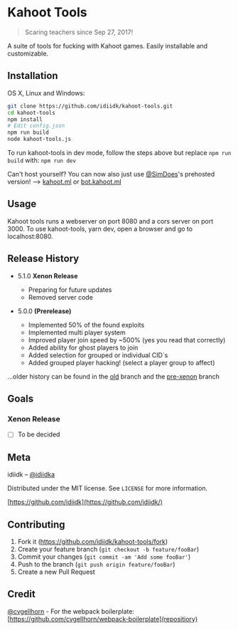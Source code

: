 # Kahoot Tools
> Scaring teachers since Sep 27, 2017!

A suite of tools for fucking with Kahoot games. Easily installable and customizable.

## Installation

OS X, Linux and Windows:

```sh
git clone https://github.com/idiidk/kahoot-tools.git
cd kahoot-tools
npm install
# Edit config.json
npm run build
node kahoot-tools.js
```

To run kahoot-tools in dev mode, follow the steps above but replace ```npm run build``` with: ```npm run dev```

Can't host yourself? You can now also just use [@SimDoes](https://github.com/simdoes)'s prehosted version!
--> [kahoot.ml](https://kahoot.ml) or [bot.kahoot.ml](https://bot.kahoot.ml)

## Usage

Kahoot tools runs a webserver on port 8080 and a cors server on port 3000. To use kahoot-tools, yarn dev, open a browser and go to localhost:8080.

## Release History

* 5.1.0 **Xenon Release**
    * Preparing for future updates
    * Removed server code

* 5.0.0 **(Prerelease)**
    * Implemented 50% of the found exploits
    * Implemented multi player system
    * Improved player join speed by ~500% (yes you read that correctly)
    * Added ability for ghost players to join
    * Added selection for grouped or individual CID`s
    * Added grouped player hacking! (select a player group to affect)

...older history can be found in the [old](https://github.com/idiidk/kahoot-tools/tree/old) branch and the [pre-xenon](https://github.com/idiidk/kahoot-tools/tree/pre-xenon) branch

## Goals

### Xenon Release
  - [ ] To be decided

## Meta

idiidk – [@idiidka](https://twitter.com/idiidka)

Distributed under the MIT license. See ``LICENSE`` for more information.

[https://github.com/idiidk](https://github.com/idiidk/)

## Contributing

1. Fork it (<https://github.com/idiidk/kahoot-tools/fork>)
2. Create your feature branch (`git checkout -b feature/fooBar`)
3. Commit your changes (`git commit -am 'Add some fooBar'`)
4. Push to the branch (`git push origin feature/fooBar`)
5. Create a new Pull Request

## Credit
[@cvgellhorn](https://github.com/cvgellhorn/) - For the webpack boilerplate: [https://github.com/cvgellhorn/webpack-boilerplate](repositiory)
